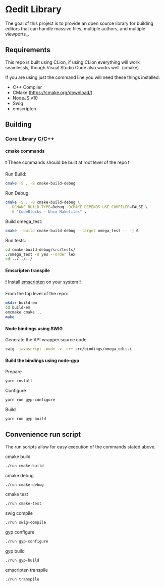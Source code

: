 # Ωedit Library
The goal of this project is to provide an open source library for building editors that can handle massive files, multiple authors, and multiple viewports_.

## Requirements
This repo is built using CLion, if using CLion everything will work seamlessly, though Visual Studio Code also works well. (cmake)

If you are using just the command line you will need these things installed:
- C++ Compiler
- CMake (https://cmake.org/download/)
- NodeJS v10
- Swig
- emscripten

## Building

### Core Library C/C++

#### cmake commands
:exclamation: These commands should be built at root level of the repo :exclamation:

Run Build:

```bash
cmake -S . -B cmake-build-debug
```

Run Debug:

```bash
cmake -S . -B cmake-build-debug \
  -DCMAKE_BUILD_TYPE=Debug -DCMAKE_DEPENDS_USE_COMPILER=FALSE \
  -G "CodeBlocks - Unix Makefiles" .
```

Build omega_test:

```bash
cmake --build cmake-build-debug --target omega_test -- -j 6
```

Run tests:

```bash
cd cmake-build-debug/src/tests/
./omega_test -d yes --order lex
cd ../../../
```

#### Emscripten transpile
:exclamation: Install [emscripten](https://emscripten.org) on your system :exclamation:

From the top level of the repo:

```bash
mkdir build-em
cd build-em
emcmake cmake ..
make
```

#### Node bindings using SWIG

Generate the API wrapper source code

```bash
swig -javascript -node -v -c++ src/bindings/omega_edit.i
```

#### Build the bindings using node-gyp

Prepare
```bash
yarn install
```

Configure
```bash
yarn run gyp-configure
```

Build
```bash
yarn run gyp-build
```

## Convenience run script

The run scripts allow for easy execution of the commands stated above.

cmake build
```bash
./run cmake-build
```

cmake debug
```bash
./run cmake-debug
```

cmake test
```bash
./run cmake-test
```

swig compile
```bash
./run swig-compile
```

gyp configure
```bash
./run gyp-configure
```

gyp build
```bash
./run gyp-build
```

emscripten transpile
```bash
./run transpile
```
